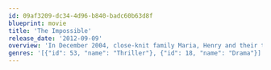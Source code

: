 ```yaml
---
id: 09af3209-dc34-4d96-b840-badc60b63d8f
blueprint: movie
title: 'The Impossible'
release_date: '2012-09-09'
overview: 'In December 2004, close-knit family Maria, Henry and their three sons begin their winter vacation in Thailand. But the day after Christmas, the idyllic holiday turns into an incomprehensible nightmare when a terrifying roar rises from the depths of the sea, followed by a wall of black water that devours everything in its path. Though Maria and her family face their darkest hour, unexpected displays of kindness and courage ameliorate their terror.'
genres: '[{"id": 53, "name": "Thriller"}, {"id": 18, "name": "Drama"}]'
---
```

